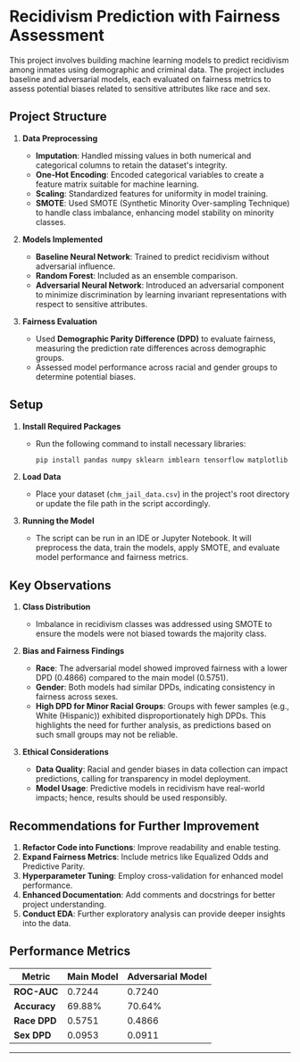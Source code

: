 # Recidivism Prediction with Fairness Assessment

This project involves building machine learning models to predict recidivism among inmates using demographic and criminal data. The project includes baseline and adversarial models, each evaluated on fairness metrics to assess potential biases related to sensitive attributes like race and sex.

## Project Structure

1. **Data Preprocessing**
    - **Imputation**: Handled missing values in both numerical and categorical columns to retain the dataset's integrity.
    - **One-Hot Encoding**: Encoded categorical variables to create a feature matrix suitable for machine learning.
    - **Scaling**: Standardized features for uniformity in model training.
    - **SMOTE**: Used SMOTE (Synthetic Minority Over-sampling Technique) to handle class imbalance, enhancing model stability on minority classes.

2. **Models Implemented**
    - **Baseline Neural Network**: Trained to predict recidivism without adversarial influence.
    - **Random Forest**: Included as an ensemble comparison.
    - **Adversarial Neural Network**: Introduced an adversarial component to minimize discrimination by learning invariant representations with respect to sensitive attributes.

3. **Fairness Evaluation**
    - Used **Demographic Parity Difference (DPD)** to evaluate fairness, measuring the prediction rate differences across demographic groups.
    - Assessed model performance across racial and gender groups to determine potential biases.

## Setup

1. **Install Required Packages**
   - Run the following command to install necessary libraries:
     ```bash
     pip install pandas numpy sklearn imblearn tensorflow matplotlib
     ```

2. **Load Data**
   - Place your dataset (`chm_jail_data.csv`) in the project's root directory or update the file path in the script accordingly.

3. **Running the Model**
   - The script can be run in an IDE or Jupyter Notebook. It will preprocess the data, train the models, apply SMOTE, and evaluate model performance and fairness metrics.

## Key Observations

1. **Class Distribution**
    - Imbalance in recidivism classes was addressed using SMOTE to ensure the models were not biased towards the majority class.

2. **Bias and Fairness Findings**
    - **Race**: The adversarial model showed improved fairness with a lower DPD (0.4866) compared to the main model (0.5751).
    - **Gender**: Both models had similar DPDs, indicating consistency in fairness across sexes.
    - **High DPD for Minor Racial Groups**: Groups with fewer samples (e.g., White (Hispanic)) exhibited disproportionately high DPDs. This highlights the need for further analysis, as predictions based on such small groups may not be reliable.

3. **Ethical Considerations**
    - **Data Quality**: Racial and gender biases in data collection can impact predictions, calling for transparency in model deployment.
    - **Model Usage**: Predictive models in recidivism have real-world impacts; hence, results should be used responsibly.

## Recommendations for Further Improvement

1. **Refactor Code into Functions**: Improve readability and enable testing.
2. **Expand Fairness Metrics**: Include metrics like Equalized Odds and Predictive Parity.
3. **Hyperparameter Tuning**: Employ cross-validation for enhanced model performance.
4. **Enhanced Documentation**: Add comments and docstrings for better project understanding.
5. **Conduct EDA**: Further exploratory analysis can provide deeper insights into the data.

## Performance Metrics

| Metric             | Main Model | Adversarial Model |
|--------------------|------------|-------------------|
| **ROC-AUC**        | 0.7244     | 0.7240           |
| **Accuracy**       | 69.88%     | 70.64%           |
| **Race DPD**       | 0.5751     | 0.4866           |
| **Sex DPD**        | 0.0953     | 0.0911           |

---

